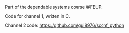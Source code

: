 Part of the dependable systems course @FEUP.

Code for channel 1, written in C.

Channel 2 code: https://github.com/gui8976/sconf_python
